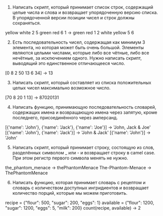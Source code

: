 1. Написать скрипт, который принимает список строк, содержащий целые числа и слова и возвращает упорядоченную версию списка. В упорядоченной версии позиции чисел и строк должны сохраняться.

yellow white 2 5 green red 6 1 -> green red 1 2 white yellow 5 6

2. Есть последовательность чисел, содержащая как минимум 3 элемента, но которая может быть очень большой. Элементы являются целыми числами, которые либо все чётные, либо все нечётные, за исключением одного. Нужно написать скрипт, выводящий это единственное отличающееся число.

[0 8 2 50 13 6 34] -> 13

3. Написать скрипт, который составляет из списка положительных целых чисел максимально возможное число.

[70 8 20 1 13] -> 87020131

4. Написать функцию, принимающую последовательность словарей, содержащих имена и возвращающую имена через запятую, кроме последнего, присоединённого через амперсанд.

[{'name': 'John'}, {'name': 'Jack'}, {'name': 'Joe'}] -> 'John, Jack & Joe'
[{'name': 'John'}, {'name': 'Jack'}] -> 'John & Jack'
[{'name': 'John'}] -> 'John'

5. Написать скрипт, который принимает строку, состоящую из слов, разделённых символом _ или - и возвращает строку в camel case. При этом регистр первого символа менять не нужно.

the_phantom_menace -> thePhantomMenace
The-Phantom-Menace -> ThePhantomMenace

6. Написать функцию, которая принимает словарь с рецептом и словарь с количеством доступных ингридиентов и возвращает количество порций, которые мы можем приготовить.

recipe = {"flour": 500, "sugar": 200, "eggs": 1}
available = {"flour": 1200, "sugar": 1200, "eggs": 5, "milk": 200}
count(recipe, available) -> 2